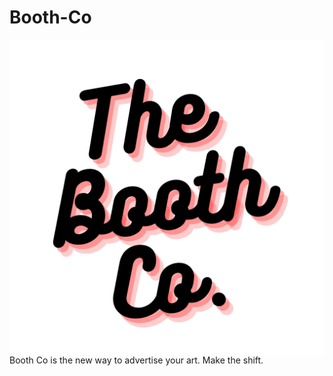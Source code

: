 # Booth-Co
<img src="! (1).png" align="center">
Booth Co is the new way to advertise your art. Make the shift.
